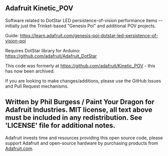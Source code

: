 ## Adafruit Kinetic_POV

Software related to DotStar LED persistence-of-vision performance items -- initially just the Trinket-based "Genesis Poi" and additional POV projects.

Guide: https://learn.adafruit.com/genesis-poi-dotstar-led-persistence-of-vision-poi

Requires DotStar library for Arduino: https://github.com/adafruit/Adafruit_DotStar

This code was formerly at https://github.com/adafruit/Kinetic_POV - this has now been archived.

If you are looking to make changes/additions, please use the GitHub Issues and Pull Request mechanisms.

Written by Phil Burgess / Paint Your Dragon for Adafruit Industries. MIT license, all text above must be included in any redistribution. See 'LICENSE' file for additional notes.
----------
Adafruit invests time and resources providing this open source code, please support Adafruit and open-source hardware by purchasing products from [Adafruit.com](https://www.adafruit.com).
